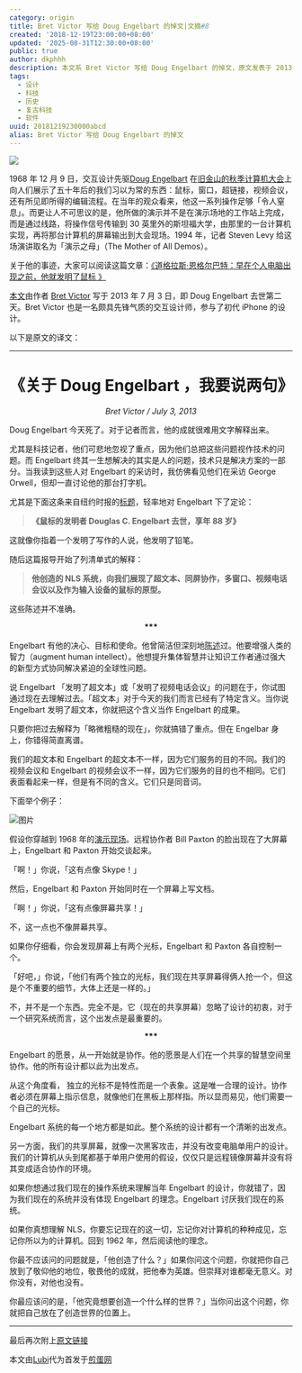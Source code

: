 ```yaml
---
category: origin
title: Bret Victor 写给 Doug Engelbart 的悼文|文摘#8
created: '2018-12-19T23:00:00+08:00'
updated: '2025-08-31T12:30:00+08:00'
public: true
author: dkphhh
description: 本文系 Bret Victor 写给 Doug Engelbart 的悼文，原文发表于 2013 年 7 月 3 日。
tags:
  - 设计
  - 科技
  - 历史
  - 复古科技
  - 软件
uuid: 20181219230000abcd
alias: Bret Victor 写给 Doug Engelbart 的悼文
---
```


![](http://codinginparadise.org/ebooks/img/chapter03/255-1968-practice-demo.jpg)

1968 年 12 月 9 日，交互设计先驱[Doug Engelbart](https://en.wikipedia.org/wiki/Douglas_Engelbart) 在[旧金山的秋季计算机大会](https://www.youtube.com/watch?v=qI8r8D46JOY&list=PL76DBC8D6718B8FD3&index=8)上向人们展示了五十年后的我们习以为常的东西：鼠标，窗口，超链接，视频会议，还有所见即所得的编辑流程。在当年的观众看来，他这一系列操作足够「令人窒息」。而更让人不可思议的是，他所做的演示并不是在演示场地的工作站上完成，而是通过线路，将操作信号传输到 30 英里外的斯坦福大学，由那里的一台计算机实现，再将那台计算机的屏幕输出到大会现场。1994 年，记者 Steven Levy 给这场演讲取名为「演示之母」（The Mother of All Demos）。

关于他的事迹，大家可以阅读这篇文章：[《道格拉斯·恩格尔巴特：早在个人电脑出现之前，他就发明了鼠标 》](http://m.qdaily.com/mobile/articles/15442.html)

[本文](http://worrydream.com/Engelbart/)由作者 [Bret Victor](https://en.wikipedia.org/wiki/Bret_Victor) 写于 2013 年 7 月 3 日，即 Doug Engelbart 去世第二天。Bret Victor 也是一名颇具先锋气质的交互设计师，参与了初代 iPhone 的设计。

以下是原文的译文：

---

<center><h1>《关于 Doug Engelbart ，我要说两句》</h1></center>

<center><i>Bret Victor / July 3, 2013</i></center>

Doug Engelbart 今天死了。对于记者而言，他的成就很难用文字解释出来。

尤其是科技记者，他们可悲地忽视了重点，因为他们总把这些问题视作技术的问题。而 Engelbart 终其一生想解决的其实是人的问题，技术只是解决方案的一部分。当我读到这些人对 Engelbart 的采访时，我仿佛看见他们在采访 George Orwell，但却一直讨论他的那台打字机。

尤其是下面这条来自纽约时报的[标题](http://www.nytimes.com/2013/07/04/technology/douglas-c-engelbart-inventor-of-the-computer-mouse-dies-at-88.html)，轻率地对 Engelbart 下了定论：

> **《鼠标的发明者 Douglas C. Engelbart 去世，享年 88 岁》**

这就像你指着一个发明了写作的人说，他发明了铅笔。

随后这篇报导开始了列清单式的解释：

> **他创造的 NLS 系统，向我们展现了超文本、同屏协作，多窗口、视频电话会议以及作为输入设备的鼠标的原型。**

这些陈述并不准确。

<center><b>***</b></center>

Engelbart 有他的决心、目标和使命。他曾简洁但深刻地[陈述](http://dougengelbart.org/content/view/138/000/)过。他要增强人类的智力（augment human intellect）。他想提升集体智慧并让知识工作者通过强大的新型方式协同解决紧迫的全球性问题。

说 Engelbart 「发明了超文本」或「发明了视频电话会议」的问题在于，你试图通过现在去理解过去。「超文本」对于今天的我们而言已经有了特定含义。当你说 Engelbart 发明了超文本，你就把这个含义当作 Engelbart 的成果。

只要你把过去解释为「略微粗糙的现在」，你就搞错了重点。但在 Engelbar 身上，你错得简直离谱。

我们的超文本和 Engelbart 的超文本不一样，因为它们服务的目的不同。我们的视频会议和 Engelbart 的视频会议不一样，因为它们服务的目的也不相同。它们表面看起来一样，但是有不同的含义。它们只是同音词。

下面举个例子：

![图片](http://worrydream.com/Engelbart/nls1.jpg)

假设你穿越到 1968 年的[演示现场](https://www.youtube.com/watch?v=qI8r8D46JOY&list=PL76DBC8D6718B8FD3&index=8)。远程协作者 Bill Paxton 的脸出现在了大屏幕上，Engelbart 和 Paxton 开始交谈起来。

「啊！」你说，「这有点像 Skype！」

然后，Engelbart 和 Paxton 开始同时在一个屏幕上写文档。

「啊！」你说，「这有点像屏幕共享！」

不，这一点也不像屏幕共享。

如果你仔细看，你会发现屏幕上有两个光标，Engelbart 和 Paxton 各自控制一个。

「好吧，」你说，「他们有两个独立的光标，我们现在共享屏幕得俩人抢一个，但这是个不重要的细节，大体上还是一样的。」

不，并不是一个东西。完全不是。它（现在的共享屏幕）忽略了设计的初衷，对于一个研究系统而言，这个出发点是最重要的。

<center><b>***</b></center>

Engelbart 的愿景，从一开始就是协作。他的愿景是人们在一个共享的智慧空间里协作。他的所有设计都以此为出发点。

从这个角度看， 独立的光标不是特性而是一个表象。这是唯一合理的设计。协作者必须在屏幕上指示信息，就像他们在黑板上那样指。所以显而易见，他们需要一个自己的光标。

Engelbart 系统的每一个地方都是如此。整个系统的设计都有一个清晰的出发点。

另一方面，我们的共享屏幕，就像一次黑客攻击，并没有改变电脑单用户的设计。我们的计算机从头到尾都基于单用户使用的假设，仅仅只是远程镜像屏幕并没有将其变成适合协作的环境。

如果你想通过我们现在的操作系统来理解当年 Engelbart 的设计，你就错了，因为我们现在的系统并没有体现 Engelbart 的理念。Engelbart 讨厌我们现在的系统。

如果你真想理解 NLS，你要忘记现在的这一切，忘记你对计算机的种种成见，忘记你所以为的计算机。回到 1962 年，然后阅读他的理念。

你最不应该问的问题就是，「他创造了什么？」如果你问这个问题，你就把你自己放到了敬仰他的地位，敬畏他的成就，把他奉为英雄。但崇拜对谁都毫无意义。对你没有，对他也没有。

你最应该问的是，「他究竟想要创造一个什么样的世界？」当你问出这个问题，你就把自己放在了创造世界的位置上。

---

最后再次附上[原文链接](http://worrydream.com/Engelbart/)

本文由[Lubi](http://jandan.net/author/Ayeshanyoga)代为首发于[煎蛋网](http://jandan.net/2018/12/17/doug-engelbart.html)
